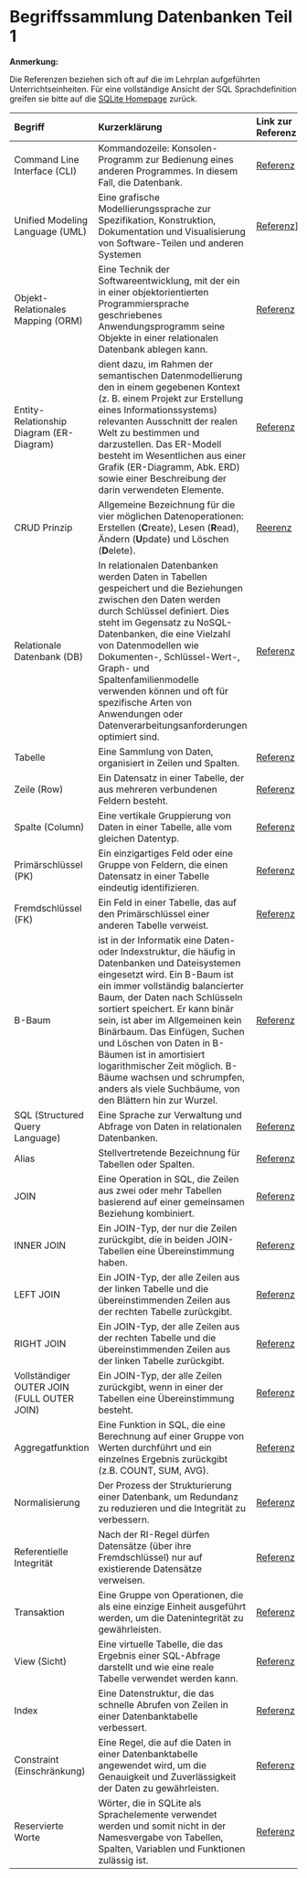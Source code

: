 # Begriffssammlung Datenbanken Teil 1

**Anmerkung:**

Die Referenzen beziehen sich oft auf die im Lehrplan aufgeführten Unterrichtseinheiten.
Für eine vollständige Ansicht der SQL Sprachdefinition greifen sie bitte auf die [SQLite Homepage](https://www.sqlite.org/lang.html) zurück.

| Begriff                                    | Kurzerklärung                                                                                                                                                                                                                                                                                                                                                                                                                                                                             | Link zur Referenz                                                                                   |
|:-------------------------------------------|:------------------------------------------------------------------------------------------------------------------------------------------------------------------------------------------------------------------------------------------------------------------------------------------------------------------------------------------------------------------------------------------------------------------------------------------------------------------------------------------|:----------------------------------------------------------------------------------------------------|
| Command Line Interface (CLI)               | Kommandozeile: Konsolen-Programm zur Bedienung eines anderen Programmes. In diesem Fall, die Datenbank.                                                                                                                                                                                                                                                                                                                                                                                   | [Referenz](https://de.wikipedia.org/wiki/Kommandozeile)                                             |
| Unified Modeling Language (UML)            | Eine grafische Modellierungssprache zur Spezifikation, Konstruktion, Dokumentation und Visualisierung von Software-Teilen und anderen Systemen                                                                                                                                                                                                                                                                                                                                            | [Referenz](https://de.wikipedia.org/wiki/Unified_Modeling_Language)]                                |
| Objekt-Relationales Mapping (ORM)          | Eine Technik der Softwareentwicklung, mit der ein in einer objektorientierten Programmiersprache geschriebenes Anwendungsprogramm seine Objekte in einer relationalen Datenbank ablegen kann.                                                                                                                                                                                                                                                                                             | [Referenz](https://de.wikipedia.org/wiki/Objektrelationale_Abbildung)                               |                                                                                                                                                                                                                                                                                                                                                                                                                     |                                                                                                     |
| Entity-Relationship Diagram (ER-Diagram)   | dient dazu, im Rahmen der semantischen Datenmodellierung den in einem gegebenen Kontext (z. B. einem Projekt zur Erstellung eines Informationssystems) relevanten Ausschnitt der realen Welt zu bestimmen und darzustellen. Das ER-Modell besteht im Wesentlichen aus einer Grafik (ER-Diagramm, Abk. ERD) sowie einer Beschreibung der darin verwendeten Elemente.                                                                                                                       | [Referenz](https://de.wikipedia.org/wiki/Entity-Relationship-Modell)                                |
| CRUD Prinzip                               | Allgemeine Bezeichnung für die vier möglichen Datenoperationen: Erstellen (**C**reate), Lesen (**R**ead), Ändern (**U**pdate) und Löschen (**D**elete).                                                                                                                                                                                                                                                                                                                                   | [Reerenz](https://de.wikipedia.org/wiki/CRUD)                                                       |
| Relationale Datenbank (DB)                 | In relationalen Datenbanken werden Daten in Tabellen gespeichert und die Beziehungen zwischen den Daten werden durch Schlüssel definiert. Dies steht im Gegensatz zu NoSQL-Datenbanken, die eine Vielzahl von Datenmodellen wie Dokumenten-, Schlüssel-Wert-, Graph- und Spaltenfamilienmodelle verwenden können und oft für spezifische Arten von Anwendungen oder Datenverarbeitungsanforderungen optimiert sind.                                                                       | [Referenz](../lehrplan/datenbanken/datenbanken.md)                                                  |
| Tabelle                                    | Eine Sammlung von Daten, organisiert in Zeilen und Spalten.                                                                                                                                                                                                                                                                                                                                                                                                                               | [Referenz](../lehrplan/datenbanken/datenbanken.md)                                                  |
| Zeile (Row)                                | Ein Datensatz in einer Tabelle, der aus mehreren verbundenen Feldern besteht.                                                                                                                                                                                                                                                                                                                                                                                                             | [Referenz](../lehrplan/datenbanken/datenbanken.md)                                                  |
| Spalte (Column)                            | Eine vertikale Gruppierung von Daten in einer Tabelle, alle vom gleichen Datentyp.                                                                                                                                                                                                                                                                                                                                                                                                        | [Referenz](../lehrplan/datenbanken/datenbanken.md)                                                  |
| Primärschlüssel (PK)                       | Ein einzigartiges Feld oder eine Gruppe von Feldern, die einen Datensatz in einer Tabelle eindeutig identifizieren.                                                                                                                                                                                                                                                                                                                                                                       | [Referenz](../lehrplan/datenbanken/datenbanken.md)                                                  |
| Fremdschlüssel (FK)                        | Ein Feld in einer Tabelle, das auf den Primärschlüssel einer anderen Tabelle verweist.                                                                                                                                                                                                                                                                                                                                                                                                    | [Referenz](../lehrplan/datenbanken/datenbanken.md)                                                  |
| B-Baum                                     | ist in der Informatik eine Daten- oder Indexstruktur, die häufig in Datenbanken und Dateisystemen eingesetzt wird. Ein B-Baum ist ein immer vollständig balancierter Baum, der Daten nach Schlüsseln sortiert speichert. Er kann binär sein, ist aber im Allgemeinen kein Binärbaum. Das Einfügen, Suchen und Löschen von Daten in B-Bäumen ist in amortisiert logarithmischer Zeit möglich. B-Bäume wachsen und schrumpfen, anders als viele Suchbäume, von den Blättern hin zur Wurzel. | [Referenz](https://de.wikipedia.org/wiki/B-Baum)                                                    |
| SQL (Structured Query Language)            | Eine Sprache zur Verwaltung und Abfrage von Daten in relationalen Datenbanken.                                                                                                                                                                                                                                                                                                                                                                                                            | [Referenz](../lehrplan/datenbanken/datenbanken.md)                                                  |
| Alias                                      | Stellvertretende Bezeichnung für Tabellen oder Spalten.                                                                                                                                                                                                                                                                                                                                                                                                                                   | [Referenz](https://learnsql.de/blog/verwendung-von-aliasen-mit-sql-joins/)                          |
| JOIN                                       | Eine Operation in SQL, die Zeilen aus zwei oder mehr Tabellen basierend auf einer gemeinsamen Beziehung kombiniert.                                                                                                                                                                                                                                                                                                                                                                       | [Referenz](../lehrplan/datenbanken/unterrichte/joins_and_views.md)                                  |
| INNER JOIN                                 | Ein JOIN-Typ, der nur die Zeilen zurückgibt, die in beiden JOIN-Tabellen eine Übereinstimmung haben.                                                                                                                                                                                                                                                                                                                                                                                      | [Referenz](../lehrplan/datenbanken/unterrichte/joins_and_views.md)                                  |
| LEFT JOIN                                  | Ein JOIN-Typ, der alle Zeilen aus der linken Tabelle und die übereinstimmenden Zeilen aus der rechten Tabelle zurückgibt.                                                                                                                                                                                                                                                                                                                                                                 | [Referenz](../lehrplan/datenbanken/unterrichte/joins_and_views.md)                                  |
| RIGHT JOIN                                 | Ein JOIN-Typ, der alle Zeilen aus der rechten Tabelle und die übereinstimmenden Zeilen aus der linken Tabelle zurückgibt.                                                                                                                                                                                                                                                                                                                                                                 | [Referenz](../lehrplan/datenbanken/unterrichte/joins_and_views.md)                                  |
| Vollständiger OUTER JOIN (FULL OUTER JOIN) | Ein JOIN-Typ, der alle Zeilen zurückgibt, wenn in einer der Tabellen eine Übereinstimmung besteht.                                                                                                                                                                                                                                                                                                                                                                                        | [Referenz](../lehrplan/datenbanken/unterrichte/joins_and_views.md)                                  |
| Aggregatfunktion                           | Eine Funktion in SQL, die eine Berechnung auf einer Gruppe von Werten durchführt und ein einzelnes Ergebnis zurückgibt (z.B. COUNT, SUM, AVG).                                                                                                                                                                                                                                                                                                                                            | [Referenz](../lehrplan/datenbanken/unterrichte/build_in_functions.md#aggregatefunktionen-in-sqlite) |
| Normalisierung                             | Der Prozess der Strukturierung einer Datenbank, um Redundanz zu reduzieren und die Integrität zu verbessern.                                                                                                                                                                                                                                                                                                                                                                              | [Referenz](../lehrplan/datenbanken/unterrichte/normalization.md)                                    |
| Referentielle Integrität                   | Nach der RI-Regel dürfen Datensätze (über ihre Fremdschlüssel) nur auf existierende Datensätze verweisen.                                                                                                                                                                                                                                                                                                                                                                                 | [Referenz](https://de.wikipedia.org/wiki/Referentielle_Integrit%C3%A4t)                             |
| Transaktion                                | Eine Gruppe von Operationen, die als eine einzige Einheit ausgeführt werden, um die Datenintegrität zu gewährleisten.                                                                                                                                                                                                                                                                                                                                                                     | [Referenz](../lehrplan/datenbanken/unterrichte/scripting_and_deploying.md)                          |
| View (Sicht)                               | Eine virtuelle Tabelle, die das Ergebnis einer SQL-Abfrage darstellt und wie eine reale Tabelle verwendet werden kann.                                                                                                                                                                                                                                                                                                                                                                    | [Referenz](../lehrplan/datenbanken/unterrichte/joins_and_views.md)                                  |
| Index                                      | Eine Datenstruktur, die das schnelle Abrufen von Zeilen in einer Datenbanktabelle verbessert.                                                                                                                                                                                                                                                                                                                                                                                             | [Referenz](../lehrplan/datenbanken/unterrichte/indices_and_referential_integrity.md)                |
| Constraint (Einschränkung)                 | Eine Regel, die auf die Daten in einer Datenbanktabelle angewendet wird, um die Genauigkeit und Zuverlässigkeit der Daten zu gewährleisten.                                                                                                                                                                                                                                                                                                                                               | [Referenz](../lehrplan/datenbanken/unterrichte/create_tables.md)                                    |
| Reservierte Worte                          | Wörter, die in SQLite als Sprachelemente verwendet werden und somit nicht in der Namesvergabe von Tabellen, Spalten, Variablen und Funktionen zulässig ist.                                                                                                                                                                                                                                                                                                                               | [Referenz](../lehrplan/datenbanken/unterrichte/reserved_words_sqlite.md)                            | 



